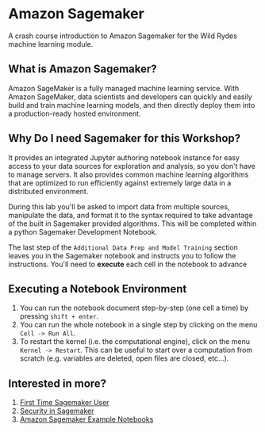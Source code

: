 # Amazon Sagemaker

A crash course introduction to Amazon Sagemaker for the Wild Rydes machine learning module.

## What is Amazon Sagemaker?
Amazon SageMaker is a fully managed machine learning service. With Amazon SageMaker, data scientists and developers can quickly and easily build and train machine learning models, and then directly deploy them into a production-ready hosted environment.

## Why Do I need Sagemaker for this Workshop?
It provides an integrated Jupyter authoring notebook instance for easy access to your data sources for exploration and analysis, so you don't have to manage servers. It also provides common machine learning algorithms that are optimized to run efficiently against extremely large data in a distributed environment.

During this lab you'll be asked to import data from multiple sources, manipulate the data, and format it to the syntax required to take advantage of the built in Sagemaker provided algorithms.  This will be completed within a python Sagemaker Development Notebook.

The last step of the `Additional Data Prep and Model Training` section leaves you in the Sagemaker notebook and instructs you to follow the instructions.  You'll need to **execute** each cell in the notebook to advance

## Executing a Notebook Environment
1. You can run the notebook document step-by-step (one cell a time) by pressing `shift + enter`.
1. You can run the whole notebook in a single step by clicking on the menu `Cell -> Run All`.
1. To restart the kernel (i.e. the computational engine), click on the menu `Kernel -> Restart`. This can be useful to start over a computation from scratch (e.g. variables are deleted, open files are closed, etc…).

## Interested in more?
1. [First Time Sagemaker User](https://docs.aws.amazon.com/sagemaker/latest/dg/whatis.html#first-time-user)
2. [Security in Sagemaker](https://docs.aws.amazon.com/sagemaker/latest/dg/security.html)
3. [Amazon Sagemaker Example Notebooks](https://github.com/awslabs/amazon-sagemaker-examples)